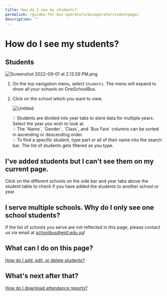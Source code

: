 ```yaml
---
title: How do I see my students?
permalink: /guides-for-bus-operators/busoperatorstudentpage/
description: ""
---
```

How do I see my students?
=========================

Students
--------

![Screenshot 2022-09-01 at 2.13.59 PM.png](https://s3-us-west-2.amazonaws.com/secure.notion-static.com/8342ea08-cfaa-4791-a63f-921eda4c6adc/Screenshot_2022-09-01_at_2.13.59_PM.png)

1.  On the top navigation menu, select `Students`. The menu will expand to show all your schools on OneSchoolBus.
    
2.  Click on the school which you want to view.
    
    ![Untitled](https://s3-us-west-2.amazonaws.com/secure.notion-static.com/f3afe355-1ff4-4fa0-a630-48d1a68042d0/Untitled.png)
    
    <aside> 💡 Students are divided into year tabs to store data for multiple years. Select the year you wish to look at.
    
    </aside>
    
    <aside> 💡 The `Name`, `Gender`, `Class`, and `Bus Fare` columns can be sorted in ascending or descending order.
    
    </aside>
    
    <aside> 💡 To find a specific student, type part or all of their name into the search bar. The list of students gets filtered as you type.
    
    </aside>
    

I've added students but I can't see them on my current page.
------------------------------------------------------------

Click on the different schools on the side bar and year tabs above the student table to check if you have added the students to another school or year.

I serve multiple schools. Why do I only see one school students?
----------------------------------------------------------------

If the list of schools you serve are not reflected in this page, please contact us via email at [schoolbus@estl.edu.sg](mailto:schoolbus@estl.edu.sg)!

What can I do on this page?
---------------------------

[How do I add, edit, or delete students?](https://www.notion.so/How-do-I-add-edit-or-delete-students-c0d63427ae85423b90f09004dbdf4af1?pvs=21)

What's next after that?
-----------------------

[How do I download attendance reports?](https://www.notion.so/How-do-I-download-attendance-reports-8b142dae11c54ceb8689ee4574c0a607?pvs=21)